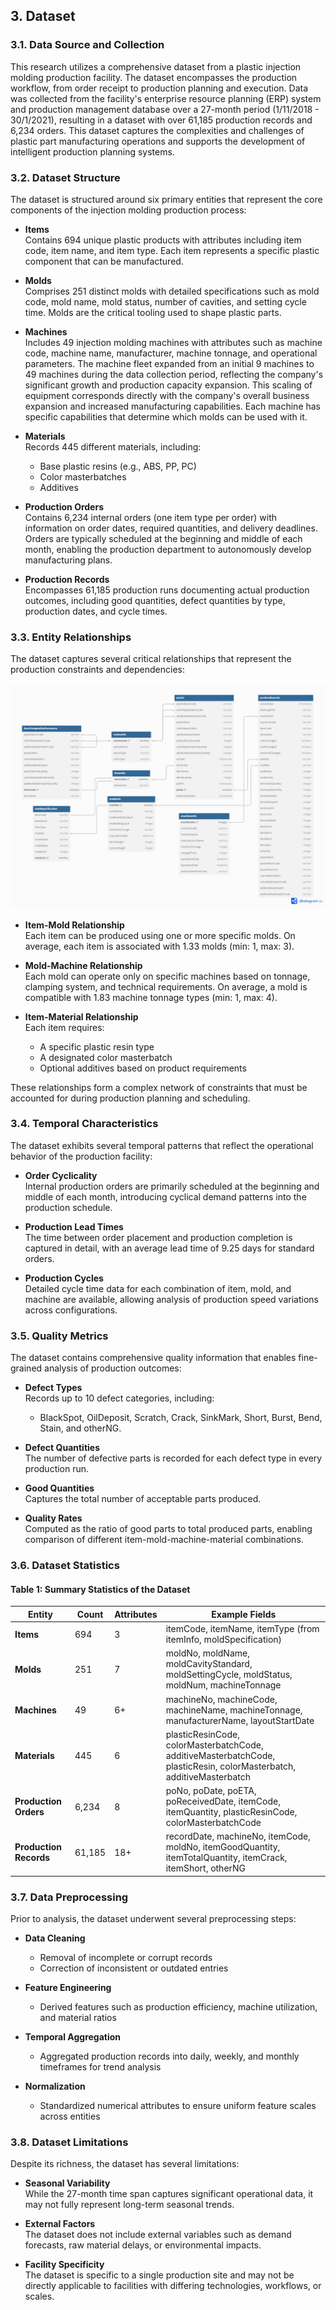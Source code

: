 ## 3. Dataset

### 3.1. Data Source and Collection
This research utilizes a comprehensive dataset from a plastic injection molding production facility. The dataset encompasses the production workflow, from order receipt to production planning and execution. Data was collected from the facility's enterprise resource planning (ERP) system and production management database over a 27-month period (1/11/2018 - 30/1/2021), resulting in a dataset with over 61,185 production records and 6,234 orders. This dataset captures the complexities and challenges of plastic part manufacturing operations and supports the development of intelligent production planning systems.

### 3.2. Dataset Structure
The dataset is structured around six primary entities that represent the core components of the injection molding production process:

- **Items**  
  Contains 694 unique plastic products with attributes including item code, item name, and item type. Each item represents a specific plastic component that can be manufactured.

- **Molds**  
  Comprises 251 distinct molds with detailed specifications such as mold code, mold name, mold status, number of cavities, and setting cycle time. Molds are the critical tooling used to shape plastic parts.

- **Machines**  
  Includes 49 injection molding machines with attributes such as machine code, machine name, manufacturer, machine tonnage, and operational parameters. The machine fleet expanded from an initial 9 machines to 49 machines during the data collection period, reflecting the company's significant growth and production capacity expansion. This scaling of equipment corresponds directly with the company's overall business expansion and increased manufacturing capabilities. Each machine has specific capabilities that determine which molds can be used with it.

- **Materials**  
  Records 445 different materials, including:
  - Base plastic resins (e.g., ABS, PP, PC)
  - Color masterbatches
  - Additives

- **Production Orders**  
  Contains 6,234 internal orders (one item type per order) with information on order dates, required quantities, and delivery deadlines. Orders are typically scheduled at the beginning and middle of each month, enabling the production department to autonomously develop manufacturing plans.

- **Production Records**  
  Encompasses 61,185 production runs documenting actual production outcomes, including good quantities, defect quantities by type, production dates, and cycle times.

### 3.3. Entity Relationships
The dataset captures several critical relationships that represent the production constraints and dependencies:

![EntityRelationshipDiagram](OptiMoldIQ-EntityRelationshipDiagram(ERD).png)

- **Item-Mold Relationship**  
  Each item can be produced using one or more specific molds. On average, each item is associated with 1.33 molds (min: 1, max: 3).

- **Mold-Machine Relationship**  
  Each mold can operate only on specific machines based on tonnage, clamping system, and technical requirements. On average, a mold is compatible with 1.83 machine tonnage types (min: 1, max: 4).

- **Item-Material Relationship**  
  Each item requires:
  - A specific plastic resin type
  - A designated color masterbatch
  - Optional additives based on product requirements

These relationships form a complex network of constraints that must be accounted for during production planning and scheduling.

### 3.4. Temporal Characteristics
The dataset exhibits several temporal patterns that reflect the operational behavior of the production facility:

- **Order Cyclicality**  
  Internal production orders are primarily scheduled at the beginning and middle of each month, introducing cyclical demand patterns into the production schedule.

- **Production Lead Times**  
  The time between order placement and production completion is captured in detail, with an average lead time of 9.25 days for standard orders.

- **Production Cycles**  
  Detailed cycle time data for each combination of item, mold, and machine are available, allowing analysis of production speed variations across configurations.

### 3.5. Quality Metrics
The dataset contains comprehensive quality information that enables fine-grained analysis of production outcomes:

- **Defect Types**  
  Records up to 10 defect categories, including:
  - BlackSpot, OilDeposit, Scratch, Crack, SinkMark, Short, Burst, Bend, Stain, and otherNG.

- **Defect Quantities**  
  The number of defective parts is recorded for each defect type in every production run.

- **Good Quantities**  
  Captures the total number of acceptable parts produced.

- **Quality Rates**  
  Computed as the ratio of good parts to total produced parts, enabling comparison of different item-mold-machine-material combinations.

### 3.6. Dataset Statistics
#### Table 1: Summary Statistics of the Dataset

| Entity              | Count   | Attributes                               | Example Fields                                                                 |
|---------------------|---------|------------------------------------------|--------------------------------------------------------------------------------|
| **Items**           | 694     | 3                                        | itemCode, itemName, itemType (from itemInfo, moldSpecification)               |
| **Molds**           | 251     | 7                                        | moldNo, moldName, moldCavityStandard, moldSettingCycle, moldStatus, moldNum, machineTonnage |
| **Machines**        | 49      | 6+                                       | machineNo, machineCode, machineName, machineTonnage, manufacturerName, layoutStartDate |
| **Materials**       | 445     | 6                                        | plasticResinCode, colorMasterbatchCode, additiveMasterbatchCode, plasticResin, colorMasterbatch, additiveMasterbatch |
| **Production Orders** | 6,234 | 8                                        | poNo, poDate, poETA, poReceivedDate, itemCode, itemQuantity, plasticResinCode, colorMasterbatchCode |
| **Production Records** | 61,185 | 18+                                      | recordDate, machineNo, itemCode, moldNo, itemGoodQuantity, itemTotalQuantity, itemCrack, itemShort, otherNG |


### 3.7. Data Preprocessing
Prior to analysis, the dataset underwent several preprocessing steps:

- **Data Cleaning**  
  - Removal of incomplete or corrupt records
  - Correction of inconsistent or outdated entries

- **Feature Engineering**  
  - Derived features such as production efficiency, machine utilization, and material ratios

- **Temporal Aggregation**  
  - Aggregated production records into daily, weekly, and monthly timeframes for trend analysis

- **Normalization**  
  - Standardized numerical attributes to ensure uniform feature scales across entities

### 3.8. Dataset Limitations
Despite its richness, the dataset has several limitations:

- **Seasonal Variability**  
  While the 27-month time span captures significant operational data, it may not fully represent long-term seasonal trends.

- **External Factors**  
  The dataset does not include external variables such as demand forecasts, raw material delays, or environmental impacts.

- **Facility Specificity**  
  The dataset is specific to a single production site and may not be directly applicable to facilities with differing technologies, workflows, or scales.